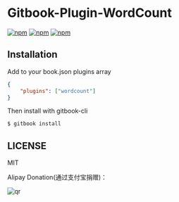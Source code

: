 # Gitbook-Plugin-WordCount

[![npm](https://img.shields.io/npm/v/gitbook-plugin-wordcount.svg?style=plastic)](https://npmjs.org/package/gitbook-plugin-wordcount) [![npm](https://img.shields.io/npm/dm/gitbook-plugin-wordcount.svg?style=plastic)](https://npmjs.org/package/gitbook-plugin-wordcount) [![npm](https://img.shields.io/npm/dt/gitbook-plugin-wordcount.svg?style=plastic)](https://npmjs.org/package/gitbook-plugin-wordcount)

## Installation

Add to your book.json plugins array

```json
{
	"plugins": ["wordcount"]
}
```

Then install with gitbook-cli

```sh
$ gitbook install
```

## LICENSE

MIT

Alipay Donation(通过支付宝捐赠)：

![qr](https://cloud.githubusercontent.com/assets/1890238/15489630/fccbb9cc-2193-11e6-9fed-b93c59d6ef37.png)